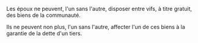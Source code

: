Les époux ne peuvent, l'un sans l'autre, disposer entre vifs, à titre gratuit, des biens de la communauté.

Ils ne peuvent non plus, l'un sans l'autre, affecter l'un de ces biens à la garantie de la dette d'un tiers.
